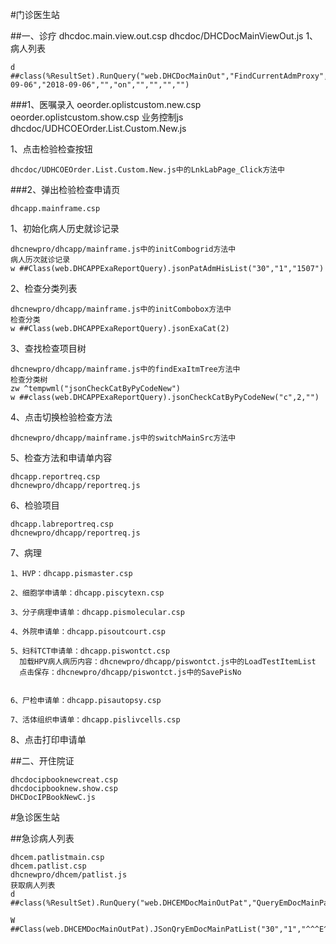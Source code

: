 #门诊医生站

##一、诊疗
	dhcdoc.main.view.out.csp
	dhcdoc/DHCDocMainViewOut.js
1、病人列表

	d ##class(%ResultSet).RunQuery("web.DHCDocMainOut","FindCurrentAdmProxy","","","","","O","","2018-09-06","2018-09-06","","on","","","","")

###1、医嘱录入
	oeorder.oplistcustom.new.csp
	oeorder.oplistcustom.show.csp
	业务控制js
	dhcdoc/UDHCOEOrder.List.Custom.New.js

1、点击检验检查按钮

	dhcdoc/UDHCOEOrder.List.Custom.New.js中的LnkLabPage_Click方法中

###2、弹出检验检查申请页

	dhcapp.mainframe.csp
1、初始化病人历史就诊记录
	
	
	dhcnewpro/dhcapp/mainframe.js中的initCombogrid方法中
	病人历次就诊记录
	w ##Class(web.DHCAPPExaReportQuery).jsonPatAdmHisList("30","1","1507")

2、检查分类列表

	dhcnewpro/dhcapp/mainframe.js中的initCombobox方法中
	检查分类
	w ##Class(web.DHCAPPExaReportQuery).jsonExaCat(2)

3、查找检查项目树

	dhcnewpro/dhcapp/mainframe.js中的findExaItmTree方法中
	检查分类树
	zw ^tempwml("jsonCheckCatByPyCodeNew")
	w ##class(web.DHCAPPExaReportQuery).jsonCheckCatByPyCodeNew("c",2,"")

4、点击切换检验检查方法

	dhcnewpro/dhcapp/mainframe.js中的switchMainSrc方法中

5、检查方法和申请单内容

	dhcapp.reportreq.csp
	dhcnewpro/dhcapp/reportreq.js

6、检验项目

	dhcapp.labreportreq.csp
	dhcnewpro/dhcapp/reportreq.js
7、病理
 	
	1、HVP：dhcapp.pismaster.csp

	2、细胞学申请单：dhcapp.piscytexn.csp 

	3、分子病理申请单：dhcapp.pismolecular.csp 

	4、外院申请单：dhcapp.pisoutcourt.csp 

	5、妇科TCT申请单：dhcapp.piswontct.csp 
	  加载HPV病人病历内容：dhcnewpro/dhcapp/piswontct.js中的LoadTestItemList
      点击保存：dhcnewpro/dhcapp/piswontct.js中的SavePisNo
      

	6、尸检申请单：dhcapp.pisautopsy.csp 

	7、活体组织申请单：dhcapp.pislivcells.csp 

8、点击打印申请单

	


##二、开住院证

	dhcdocipbooknewcreat.csp
	dhcdocipbooknew.show.csp
	DHCDocIPBookNewC.js




#急诊医生站

##急诊病人列表

	dhcem.patlistmain.csp
	dhcem.patlist.csp
	dhcnewpro/dhcem/patlist.js
	获取病人列表
	d ##class(%ResultSet).RunQuery("web.DHCEMDocMainOutPat","QueryEmDocMainPatListA","")
	
	W ##Class(web.DHCEMDocMainOutPat).JSonQryEmDocMainPatList("30","1","^^^E^^^^N^^^^^37^7053^^^^^Per")

	